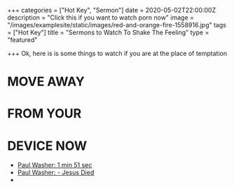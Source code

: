 +++
categories = ["Hot Key", "Sermon"]
date = 2020-05-02T22:00:00Z
description = "Click this if you want to watch porn now"
image = "/images/examplesite/static/images/red-and-orange-fire-1558916.jpg"
tags = ["Hot Key"]
title = "Sermons to Watch To Shake The Feeling"
type = "featured"

+++
Ok, here is is some things to watch if you are at the place of temptation

# **MOVE AWAY** 

# **FROM YOUR** 

# **DEVICE NOW**

* [Paul Washer: 1 min 51 sec](https://www.youtube.com/watch?v=ePt1daKYsB4)
* [Paul Washer: - Jesus Died](https://www.youtube.com/watch?v=a11ASw5NRUw)
* 